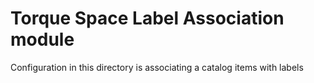 # Torque Space Label Association module

Configuration in this directory is associating a catalog items with labels

